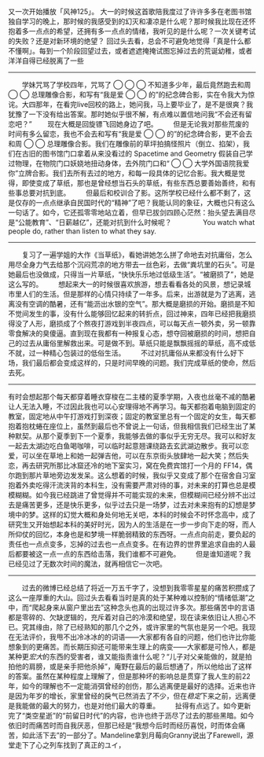 又一次开始播放「风神125」。
大一的时候这首歌陪我度过了许许多多在老图书馆独自学习的晚上，那时候的我感受到的幻灭和凄凉是什么呢？那时候我比现在还怀抱着多一点点的希望，还拥有多一点点的情绪，我听见的是什么呢？一次关键考试的失败？还是对新环境的绝望？
回过头去看，总会不可避免地觉得「真是什么都不懂啊」。每到一个阶段回望过去，或者遮遮掩掩试图忘掉过去的荒诞幼稚，或者洋洋自得已经脱离了一些

***

　　学妹咒骂了学校四年，咒骂了 ◯ ◯ ◯ 不知道多少年，最后竟然跑去和周 ◯ ◯ 总理雕像合影，和写有“我是爱 ◯ ◯ 的”的纪念碑合影，实在令我大为惊诧。大四那年，在看完live回校的路上，她问我，马上要毕业了，是不是很爽？我犹豫了一下没有给出答案。那时她似乎很不解，有点难以置信地问我“不会还有留恋吧？”
　　现在大概是回旋镖飞回她身边了吧。
　　但是无论我对那些荒废的时间有多么留恋，我也不会去和写有“我是爱 ◯ ◯ 的”的纪念碑合影，更不会去和周 ◯ ◯ 总理雕像合影。我们在雕像前的草坪拍搞怪照片（倒立、掐架），我们在古旧的图书馆门口拿着从来没看过的 Spacetime and Geometry 假装自己学过物理，在物院门口妖娆地扭动身体，去外院门口和“ ◯ ◯ 大学外国语院我爱你”立牌合影。我们去所有去过的地方，和每一段具体的记忆合影。我大概是觉得，即使变成了草纸，那也是曾经想当石头的草纸，有些东西总要善始善终，和有些事总要对抗到底。
　　但最后和校训合了影。这所学校已经什么都不剩了，这是仅存的一点点继承自民国时代的“精神”了吧？我能认同的象征，大概也只有这么一句话了。如今，它还孤零零地站立着，但早已拔剑四顾心茫然：抬头望去满目尽是“公能教育”、“日薪越亿”，还能对抗到什么时候呢？
　　
　　You watch what people do, rather than listen to what they say.

***

　　复习了一遍学姐的大作《当草纸》，看她讲她怎么拼了命地去对抗庸俗，怎么用尽全身力气去给那个沉闷荒凉的地方带去一丝色彩，去做“粪坑里的石头”。可是她最后也没做成，只得当一片草纸，“快快乐乐地过低级生活”。“被磨损了”，她是这么写的。
　　想起来大一的时候很喜欢旅游，想去看看各处的风景，想记录城市里人们的生活。但是那样的心情只持续了一年多。后来，出游就是为了逃离，逃离没有空调的酷暑，还有“能沥出水银的空气”。那大概是磨损的开始。磨损是不知不觉间发生的事，没有什么能够回忆起来的转折点，回过神来，四年已经把我磨损得没了人形，磨损成了个熬夜打游戏到半夜四点，可以每天点一顿外卖，另一顿靠零食解决的臭傻逼。直到现在我都有一种报复心态，想夺回被磨损的时间，想把自己的过去从庸俗里解救出来。可是做不到。草纸只能是飘飘摇摇的草纸，高不成低不就，过一种精心包装过的低俗生活。
　　不过对抗庸俗从来都没有什么好下场，我们最后都会变成这样的，只是时间早晚的问题。我们完成草纸的使命，然后去死。

***

有时会想起那个每天都穿着睡衣穿梭在二主楼的夏季学期，入夜也丝毫不减的酷暑让人无法入睡，不过因此我也可以心安理得地不再学习。每天都抱着电脑到固定的教室，固定地从中午打游戏打到深夜；固定的教室里总有一个固定的女生，每天都抱着抱枕蜷在座位上，虽然到最后也不曾说上一句话，但我相信我们已经生出了某种默契。从那个夏季到下一个夏季，我能够去做的事似乎无穷无尽。我可以和好友一起去太湖边吃白鱼喝咖啡，可以临时起意翘课绕路去玄武湖边散步。我可以恋爱，可以坐在草地上和她一起弹吉他，可以在东京街头放肆地一起大笑；然后失恋，再去研究所那比冰窟还冷的地下室实习，窝在免费宾馆打一个月的 FF14，偶尔跑到那片草地旁边发发呆。这么想着的时候，我似乎又变成了那个在宿舍自习室抱着外卖吃得汗流浃背的本科生，没有需要严肃对待的事，对未来的打算也总是模模糊糊。如今我已经跳进了曾觉得并不可能实现的未来，但模糊间已经分辨不出过去是痛苦更多，还是快乐更多，似乎过去只是一场梦，过去对未来抱有的幻想是梦境中的梦。这样的幻觉大概和身处何地无关吧，本科的时候会不时怀念高中，成了研究生又开始想起本科的美好时光，因为人的生活是在一步一步向下走的呀，而人所仰仗的回忆，本身也是和梦境一样脆弱精致的东西呀。一点点向前走，要负起的责任也一点点变多，忘掉的过去也一点点变多。在有边界的世界里追求自由的人最后都要被这一点一点的东西给击落，我们谁都不可避免。
　　但是谁知道呢？我已经见过了无数次时间的魔法，就再相信它一次吧。

***

　　过去的微博已经总结了将近一万五千字了，没想到我零零星星的痛苦积攒成了这么一座厚重的大山。回过头去看看当时是真的处于某种难以控制的“情绪低潮”之中，而“爬起身来从窗户里出去”这种念头也真的出现过许多次。那些痛苦中的言语都是零碎的、欠缺逻辑的，充斥着对自己的冷漠和绝望，现在读来依旧让人担心不已。究其缘由，除了已经熟知的那几个之外，或许家里的气氛也是另一个吧。我现在无法评价，我甩不出冷冰冰的的词语——大家都有各自的问题，他们也许比你能想象到的更痛苦。而长期压抑还可能带来生理上的病变——大家都是可怜人，都是某种更*宏大*的东西的受害者，谁又能指责谁什么呢？“儿子对父亲能做的，就是拍拍他的肩膀，或是亲手把他杀掉”，庵野在最后的最后想通了，所以他给出了这样的答案。虽然在某种程度上理解了，但是那种坏的影响总是贯穿了我人生的前22年，如今的理解也不一定能消弭曾经的创伤，那么逃离便是最好的选择。近来也许是因为年岁的增长，家里曾经的戾气已然消去了不少，但在*稳定*下来之前，远离便是我能做的最大的努力，也是对他们最大的尊重。
　　扯得有点远了。如今更新完了“类空星逝”的“前留日时代”的内容，也许也终于沥尽了过去的那些黑暗。如今依旧时而痛苦时而自我厌恶，但那已经是“我想今后时而经历喜悦，时而体会痛苦，如此活下去”的一部分了。Mandeline拿到月莓向Granny说出了Farewell，源堂走下了心之列车找到了真正的ユイ，
